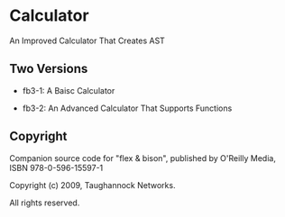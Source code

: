 # Calculator
An Improved Calculator That Creates AST

## Two Versions

- fb3-1: A Baisc Calculator 

- fb3-2: An Advanced Calculator That Supports Functions

## Copyright

Companion source code for "flex & bison", published by O'Reilly Media, ISBN 978-0-596-15597-1

Copyright (c) 2009, Taughannock Networks. 

All rights reserved.


